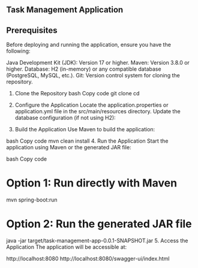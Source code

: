 ## Task Management Application

## Prerequisites
Before deploying and running the application, ensure you have the following:

Java Development Kit (JDK): Version 17 or higher.
Maven: Version 3.8.0 or higher.
Database: H2 (in-memory) or any compatible database (PostgreSQL, MySQL, etc.).
Git: Version control system for cloning the repository.

1. Clone the Repository
bash
Copy code
git clone <repository-url>
cd <repository-folder>

2. Configure the Application
Locate the application.properties or application.yml file in the src/main/resources directory.
Update the database configuration (if not using H2):


1. Build the Application
Use Maven to build the application:

bash
Copy code
mvn clean install
4. Run the Application
Start the application using Maven or the generated JAR file:

bash
Copy code
# Option 1: Run directly with Maven
mvn spring-boot:run

# Option 2: Run the generated JAR file
java -jar target/task-management-app-0.0.1-SNAPSHOT.jar
5. Access the Application
The application will be accessible at:

http://localhost:8080
http://localhost:8080/swagger-ui/index.html
